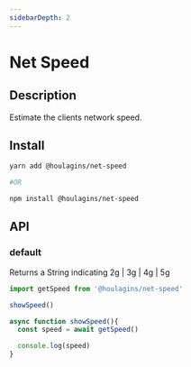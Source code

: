 ```yaml
---
sidebarDepth: 2
---
```

# Net Speed

## Description

Estimate the clients network speed.

## Install

```bash
yarn add @houlagins/net-speed

#OR 

npm install @houlagins/net-speed
```

## API

### default

Returns a String indicating 2g | 3g | 4g | 5g

```js
import getSpeed from '@houlagins/net-speed'

showSpeed()

async function showSpeed(){
  const speed = await getSpeed()

  console.log(speed)
}
```
